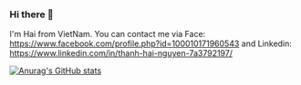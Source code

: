 ### Hi there 👋

I'm Hai from VietNam. You can contact me via Face: https://www.facebook.com/profile.php?id=100010171960543 and Linkedin: https://www.linkedin.com/in/thanh-hai-nguyen-7a3792197/

[![Anurag's GitHub stats](https://github-readme-stats.vercel.app/api?username=Pain052)](https://github.com/anuraghazra/github-readme-stats)

